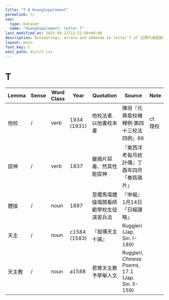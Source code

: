 ```yaml
---
title: "T @ HuangSupplement"
permalink: t/
seo:
  type: Dataset
  name: "HuangSupplement: letter T"
last_modified_at: 2025-09-21T12:22:58+00:00
description: Antedatings, errata and addenda to letter T of 近現代漢語辭源
layout: main
font_key: t
edit_path: dict/t.csv
---
```

# T

<!-- Anything not in the table must be before this comment. -->

Lemma|Sense|Word Class|Year|Quotation|Source|Note|
---|---|---|---|---|---|---|
他校|/|verb|1934 (1931)|他校法者.以他書校本書|陳垣『元典章校補釋例·第四十三校法四例』86|cf. 理校|
提神|/|verb|1837|雖鴉片惡毒、然其性能提神|『東西洋考每月統計傳』丁酉年四月「奏爲鴉片」||
體操|/|noun|1887|至櫻馬塲體操塲閱看師範學校生徒演習兵法|『申報』1月14日「日報譯略」||
天主|/|noun|c1584 (1583)|『祖傳天主十誡』|Ruggieri (Jap. Sin. I-189)||
天主教|/|noun|a1588|君尊天主教 予學舉人文|Ruggieri, _Chinese Poems_, 17.1 (Jap. Sin. II-159)||
